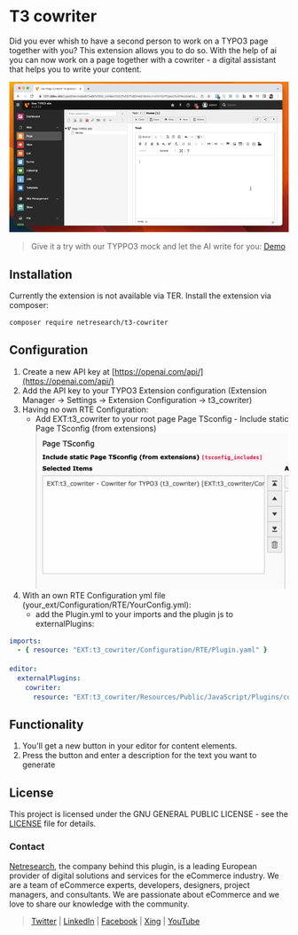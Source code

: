 # T3 cowriter

Did you ever whish to have a second person to work on a TYPO3 page together with you? This extension allows you to do so. With the help of ai you can now work on a page together with a cowriter - a digital assistant that helps you to write your content.

![TYPO3 AI cowriter](Documentation/Images/t3-cowriter.gif)
> Give it a try with our TYPPO3 mock and let the AI write for you: [Demo](https://t3ai.surge.sh/)

## Installation

Currently the extension is not available via TER.
Install the extension via composer:

```bash
composer require netresearch/t3-cowriter
```

## Configuration

1. Create a new API key at [https://openai.com/api/](https://openai.com/api/)
2. Add the API key to your TYPO3 Extension configuration (Extension Manager -> Settings -> Extension Configuration -> t3_cowriter)
3. Having no own RTE Configuration:
    * Add EXT:t3_cowriter to your root page Page TSconfig -
     Include static Page TSconfig (from extensions)
   ![PageTSCongfig](Documentation/Images/pagetsconfig.png)
4. With an own RTE Configuration yml file (your_ext/Configuration/RTE/YourConfig.yml):
    * add the Plugin.yml to your imports and the plugin js to externalPlugins:
```yml
imports:
  - { resource: "EXT:t3_cowriter/Configuration/RTE/Plugin.yaml" }

editor:
  externalPlugins:
    cowriter:
      resource: "EXT:t3_cowriter/Resources/Public/JavaScript/Plugins/cowriter/"

```
   

## Functionality

1. You'll get a new button in your editor for content elements.
2. Press the button and enter a description for the text you want to generate

## License

This project is licensed under the GNU GENERAL PUBLIC LICENSE - see the [LICENSE](LICENSE) file for details.

### Contact

[Netresearch](https://www.netresearch.de/), the company behind this plugin, is a leading European provider of digital solutions and services for the eCommerce industry. We are a team of eCommerce experts, developers, designers, project managers, and consultants. We are passionate about eCommerce and we love to share our knowledge with the community.

> [Twitter](https://twitter.com/netresearch) | [LinkedIn](https://www.linkedin.com/company/netresearch/) | [Facebook](https://www.facebook.com/netresearch/) | [Xing](https://www.xing.com/companies/netresearchdttgmbh) | [YouTube](https://www.youtube.com/@netresearch)

